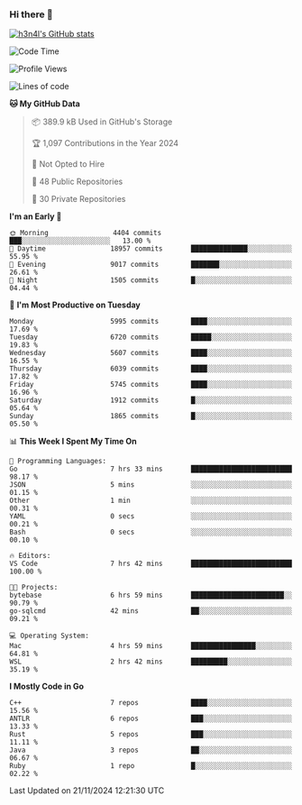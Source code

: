 ### Hi there 👋

[![h3n4l's GitHub stats](https://github-readme-stats.vercel.app/api?username=h3n4l&count_private=true&show_icons=true&theme=radical)](https://github.com/h3n4l/github-readme-stats)

<!--START_SECTION:waka-->
![Code Time](http://img.shields.io/badge/Code%20Time-2%2C013%20hrs%2021%20mins-blue)

![Profile Views](http://img.shields.io/badge/Profile%20Views-1-blue)

![Lines of code](https://img.shields.io/badge/From%20Hello%20World%20I%27ve%20Written-12.9%20million%20lines%20of%20code-blue)

**🐱 My GitHub Data** 

> 📦 389.9 kB Used in GitHub's Storage 
 > 
> 🏆 1,097 Contributions in the Year 2024
 > 
> 🚫 Not Opted to Hire
 > 
> 📜 48 Public Repositories 
 > 
> 🔑 30 Private Repositories 
 > 
**I'm an Early 🐤** 

```text
🌞 Morning                4404 commits        ███░░░░░░░░░░░░░░░░░░░░░░   13.00 % 
🌆 Daytime                18957 commits       ██████████████░░░░░░░░░░░   55.95 % 
🌃 Evening                9017 commits        ███████░░░░░░░░░░░░░░░░░░   26.61 % 
🌙 Night                  1505 commits        █░░░░░░░░░░░░░░░░░░░░░░░░   04.44 % 
```
📅 **I'm Most Productive on Tuesday** 

```text
Monday                   5995 commits        ████░░░░░░░░░░░░░░░░░░░░░   17.69 % 
Tuesday                  6720 commits        █████░░░░░░░░░░░░░░░░░░░░   19.83 % 
Wednesday                5607 commits        ████░░░░░░░░░░░░░░░░░░░░░   16.55 % 
Thursday                 6039 commits        ████░░░░░░░░░░░░░░░░░░░░░   17.82 % 
Friday                   5745 commits        ████░░░░░░░░░░░░░░░░░░░░░   16.96 % 
Saturday                 1912 commits        █░░░░░░░░░░░░░░░░░░░░░░░░   05.64 % 
Sunday                   1865 commits        █░░░░░░░░░░░░░░░░░░░░░░░░   05.50 % 
```


📊 **This Week I Spent My Time On** 

```text
💬 Programming Languages: 
Go                       7 hrs 33 mins       █████████████████████████   98.17 % 
JSON                     5 mins              ░░░░░░░░░░░░░░░░░░░░░░░░░   01.15 % 
Other                    1 min               ░░░░░░░░░░░░░░░░░░░░░░░░░   00.31 % 
YAML                     0 secs              ░░░░░░░░░░░░░░░░░░░░░░░░░   00.21 % 
Bash                     0 secs              ░░░░░░░░░░░░░░░░░░░░░░░░░   00.10 % 

🔥 Editors: 
VS Code                  7 hrs 42 mins       █████████████████████████   100.00 % 

🐱‍💻 Projects: 
bytebase                 6 hrs 59 mins       ███████████████████████░░   90.79 % 
go-sqlcmd                42 mins             ██░░░░░░░░░░░░░░░░░░░░░░░   09.21 % 

💻 Operating System: 
Mac                      4 hrs 59 mins       ████████████████░░░░░░░░░   64.81 % 
WSL                      2 hrs 42 mins       █████████░░░░░░░░░░░░░░░░   35.19 % 
```

**I Mostly Code in Go** 

```text
C++                      7 repos             ████░░░░░░░░░░░░░░░░░░░░░   15.56 % 
ANTLR                    6 repos             ███░░░░░░░░░░░░░░░░░░░░░░   13.33 % 
Rust                     5 repos             ███░░░░░░░░░░░░░░░░░░░░░░   11.11 % 
Java                     3 repos             ██░░░░░░░░░░░░░░░░░░░░░░░   06.67 % 
Ruby                     1 repo              █░░░░░░░░░░░░░░░░░░░░░░░░   02.22 % 
```




 Last Updated on 21/11/2024 12:21:30 UTC
<!--END_SECTION:waka-->


